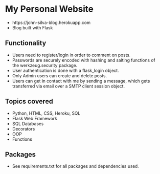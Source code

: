 # My Personal Website
<ul>
<li>https://john-silva-blog.herokuapp.com</li>
<li>Blog built with Flask</li>
</ul>

<h2>Functionality</h2>
<ul>
  <li>Users need to register/login in order to comment on posts.</li>
  <li>Passwords are securely encoded with hashing and salting functions of the werkzeug.security package.</li>
  <li>User authentication is done with a flask_login object.</li>
  <li>Only Admin users can create and delete posts.</li>
  <li>Users can get in contact with me by sending a message, which gets transferred via email over a SMTP client session object.</li>
</ul>
<h2>Topics covered</h2>
<ul>
<li>Python, HTML, CSS, Heroku, SQL</li>
<li>Flask Web Framework</li>
<li>SQL Databases</li>
<li>Decorators</li>
<li>OOP</li>
<li>Functions</li>
</ul>

<h2>Packages</h2>
<ul>
<li>See requirements.txt for all packages and dependencies used.</li>
</ul>
